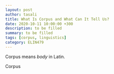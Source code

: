 ```yaml
---
layout: post
author: tasali
title: What Is Corpus and What Can It Tell Us? 
date: 2020-10-11 10:00:00 +300
description: to be filled
summary: to be filled
tags: [corpus, linguistics]
category: ELIN479
---
```


Corpus means _body_ in Latin.

Corpus 
